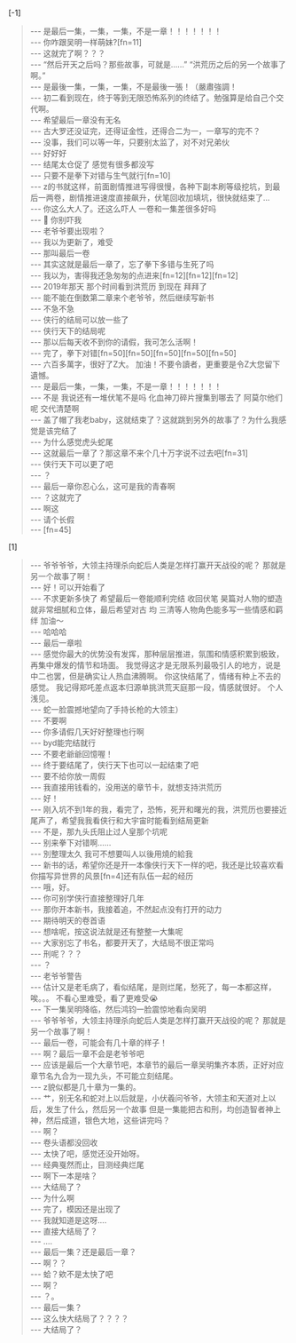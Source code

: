 
[-1] 
>--- 是最后一集，一集，一集，不是一章！！！！！！！<br>
>--- 你咋跟吴明一样萌妹?[fn=11]<br>
>--- 这就完了啊？？？<br>
>--- “然后开天之后吗？那些故事，可就是……”
“洪荒历之后的另一个故事了啊。”<br>
>--- 是最後一集，一集，一集，不是最後一張！（嚴肅強調！<br>
>--- 初二看到现在，终于等到无限恐怖系列的终结了。勉强算是给自己个交代啊。<br>
>--- 希望最后一章没有无名<br>
>--- 古大罗还没证完，还得证金性，还得合二为一，一章写的完不？<br>
>--- 没事，我们可以等一年，只要别太监了，对不对兄弟伙<br>
>--- 好好好<br>
>--- 结尾太仓促了 感觉有很多都没写<br>
>--- 只要不是拳下对错与生气就行[fn=10]<br>
>--- z的书就这样，前面剧情推进写得很慢，各种下副本刷等级挖坑，到最后一两卷，剧情推进速度直接飙升，伏笔回收加填坑，很快就结束了…<br>
>--- 你这么大人了。还这么吓人 一卷和一集差很多好吗<br>
>--- 🌿 你别吓我<br>
>--- 老爷爷要出现啦？<br>
>--- 我以为更新了，难受<br>
>--- 那叫最后一卷<br>
>--- 其实这就是最后一章了，忘了拳下多错与生死了吗<br>
>--- 我以为，害得我还急匆匆的点进来[fn=12][fn=12][fn=12]<br>
>--- 2019年那天 那个时间看到洪荒历 到现在 拜拜了<br>
>--- 能不能在倒数第二章来个老爷爷，然后继续写新书<br>
>--- 不急不急<br>
>--- 侠行的结局可以放一些了<br>
>--- 侠行天下的结局呢<br>
>--- 那以后每天收不到你的请假，我可怎么活啊！<br>
>--- 完了，拳下对错[fn=50][fn=50][fn=50][fn=50][fn=50]<br>
>--- 六百多萬字，很好了Z大。
加油！不要令讀者，更重要是令Z大您留下遺憾。<br>
>--- 是最后一集，一集，一集，不是一章！！！！！！！<br>
>--- 不是 我说还有一堆伏笔不是吗 化血神刀碎片搜集到哪去了 阿莫尔他们呢 交代清楚啊<br>
>--- 盖了帽了我老baby，这就结束了？这就跳到另外的故事了？为什么我感觉是该完结了<br>
>--- 为什么感觉虎头蛇尾<br>
>--- 这就最后一章了？那这章不来个几十万字说不过去吧[fn=31]<br>
>--- 侠行天下可以更了吧<br>
>--- ？<br>
>--- 最后一章你忍心么，这可是我的青春啊<br>
>--- ？这就完了<br>
>--- 啊这<br>
>--- 请个长假<br>
>--- [fn=45]<br>

[1] 
>--- 爷爷爷爷，大领主持理杀向蛇后人类是怎样打赢开天战役的呢？
那就是另一个故事了啊！<br>
>--- 好！可以开始看了<br>
>--- 不求更新多快了 希望最后一卷能顺利完结 收回伏笔 昊篇对人物的塑造就非常细腻和立体，最后希望对古 均 三清等人物角色能多写一些情感和羁绊 加油～<br>
>--- 哈哈哈<br>
>--- 最后一章啦<br>
>--- 感觉你最大的优势没有发挥，那种层层推进，氛围和情感积累到极致，再集中爆发的情节和场面。
我觉得这才是无限系列最吸引人的地方，说是中二也罢，但是确实让人热血沸腾啊。
你这快结尾了，情绪有种上不去的感觉。
我记得郑吒差点返本归源单挑洪荒天庭那一段，情感就很好。
个人浅见。<br>
>--- 蛇一脸震撼地望向了手持长枪的大领主）<br>
>--- 不要啊<br>
>--- 你多请假几天好好整理也行啊<br>
>--- byd能完结就行<br>
>--- 不要老爺爺回憶喔！<br>
>--- 终于要结尾了，侠行天下也可以一起结束了吧<br>
>--- 要不给你放一周假<br>
>--- 我直接用钱看的，没用送的章节卡，就想支持洪荒历<br>
>--- 好！<br>
>--- 刚入坑不到1年的我，看完了，恐怖，死开和曙光的我，洪荒历也要接近尾声了，希望我我看侠行和大宇宙时能看到结局更新<br>
>--- 不是，那九头氏阻止过人皇那个坑呢<br>
>--- 别来拳下对错啊……<br>
>--- 別整理太久 我可不想要叫人以後用燒的給我<br>
>--- 新书的话，希望你还是开一本像侠行天下一样的吧，我还是比较喜欢看你描写异世界的风景[fn=4]还有队伍一起的经历<br>
>--- 哦，好。<br>
>--- 你可别学侠行直接整理好几年<br>
>--- 那你开本新书，我接着追，不然起点没有打开的动力<br>
>--- 期待明天的卷首语<br>
>--- 想啥呢，按这说法就是还有整整一大集呢<br>
>--- 大家别忘了书名，都要开天了，大结局不很正常吗<br>
>--- 刑呢？？？<br>
>--- ？<br>
>--- 老爷爷警告<br>
>--- 估计又是老毛病了，看似结尾，是则烂尾，愁死了，每一本都这样，唉。。。
不看心里难受，看了更难受😭<br>
>--- 下一集吴明降临，然后鸿钧一脸震惊地看向吴明<br>
>--- 爷爷爷爷，大领主持理杀向蛇后人类是怎样打赢开天战役的呢？
那就是另一个故事了啊！<br>
>--- 最后一卷，可能会有几十章的样子！<br>
>--- 啊？最后一章不会是老爷爷吧<br>
>--- 应该是最后一个大章节吧，本章节的最后一章吴明集齐本质，正好对应章节名九合为一现九头，不可能立刻结尾。<br>
>--- z貌似都是几十章为一集的。<br>
>--- 艹，别无名和蛇对上以后就是，小伏羲问爷爷，大领主和天道对上以后，发生了什么，然后另一个故事
但是一集能把古和刑，均创造智者神上神，然后成道，银色大地，这些讲完吗？<br>
>--- 啊？<br>
>--- 卷头语都没回收<br>
>--- 太快了吧，感觉还没开始呀。<br>
>--- 经典戛然而止，目测经典烂尾<br>
>--- 啊下一本是啥？<br>
>--- 大结局了？<br>
>--- 为什么啊<br>
>--- 完了，模因还是出现了<br>
>--- 我就知道是这呀....<br>
>--- 直接大结局了？<br>
>--- ….<br>
>--- 最后一集？还是最后一章？<br>
>--- 啊？？<br>
>--- 蛤？欸不是太快了吧<br>
>--- 啊？<br>
>--- ？。<br>
>--- 最后一集？<br>
>--- 这么快大结局了？？？？<br>
>--- 大结局了？<br>
